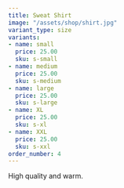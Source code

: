 ```yaml
---
title: Sweat Shirt
image: "/assets/shop/shirt.jpg"
variant_type: size
variants:
- name: small
  price: 25.00
  sku: s-small
- name: medium
  price: 25.00
  sku: s-medium
- name: large
  price: 25.00
  sku: s-large
- name: XL
  price: 25.00
  sku: s-xl
- name: XXL
  price: 25.00
  sku: s-xxl
order_number: 4
---
```


High quality and warm.
